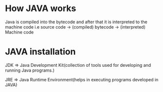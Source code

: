# How JAVA works

Java is compiled into the bytecode and after that it is interpreted to the machine code
i.e source code -> (compiled) bytecode -> (interpreted) Machine code

# JAVA installation

JDK => Java Development Kit(collection of tools used for developing and running Java programs.)

JRE => Java Runtime Environment(helps in executing programs developed in JAVA)
